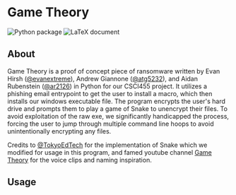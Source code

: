 # Game Theory

![Python package](https://github.com/evanextreme/CSCI455/workflows/Python%20package/badge.svg) ![LaTeX document](https://github.com/evanextreme/CSCI455/workflows/Build%20LaTeX%20document/badge.svg)

## About

Game Theory is a proof of concept piece of ransomware written by Evan Hirsh ([@evanextreme](https://github.com/evanextreme)), Andrew Giannone ([@atg5232](https://github.com/atg5232)), and Aidan Rubenstein ([@ar2126](https://github.com/ar2126)) in Python for our CSCI455 project. It utilizes a phishing email entrypoint to get the user to install a macro, which then installs our windows executable file. The program encrypts the user's hard drive and prompts them to play a game of Snake to unencrypt their files. To avoid exploitation of the raw exe, we significantly handicapped the process, forcing the user to jump through multiple command line hoops to avoid unintentionally encrypting any files.

Credits to [@TokyoEdTech](https://github.com/tokyoedtech) for the implementation of Snake which we modified for usage in this program, and famed youtube channel [Game Theory](https://www.youtube.com/gametheory) for the voice clips and naming inspiration.

## Usage

